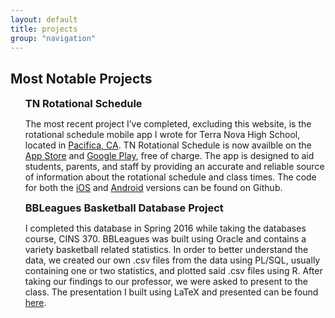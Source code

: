 ```yaml
---
layout: default
title: projects
group: "navigation"
---
```


<h2>Most Notable Projects</h2>     
<ul>
<h3 style="display:inline;">TN Rotational Schedule</h3>
<p>The most recent project I&rsquo;ve completed, excluding this website, is the rotational schedule mobile app I wrote for Terra Nova High School, located in <a href="https://www.google.com/maps/place/Terra+Nova+High+School/@37.6802822,-122.4596628,11z/data=!4m5!3m4!1s0x808f709c80d33127:0x118d2aa0ddff4e4b!8m2!3d37.5946419!4d-122.4761369" target="_blank">Pacifica, CA</a>. TN Rotational Schedule is now availble on the <a href="https://itunes.apple.com/us/app/tn-rotational-schedule/id1135302983?ls=1&mt=8" target="_blank">App Store</a> and <a href="https://play.google.com/store/apps/details?id=com.adam.rotationalschedule&hl=en" target="_blank">Google Play</a>, free of charge.  The app is designed to aid students, parents, and staff by providing an accurate and reliable source of information about the rotational schedule and class times. The code for both the <a href="http://github.com/adamjenkins1/ios-Rotational-Schedule-app" target="_blank">iOS</a> and <a href="http://github.com/adamjenkins1/Rotational-Schedule-App">Android</a> versions can be found on Github.</p>
<h3 style="display:inline;">BBLeagues Basketball Database Project</h3>
<p>I completed this database in Spring 2016 while taking the databases course, CINS 370. BBLeagues was built using Oracle and contains a variety basketball related statistics. In order to better understand the data, we created our own .csv files from the data using PL/SQL, usually containing one or two statistics, and plotted said .csv files using R. After taking our findings to our professor, we were asked to present to the class. The presentation I built using LaTeX and presented can be found <a href="Data/media/pdf/main.pdf" target="_blank">here</a>.</p>
</ul>
